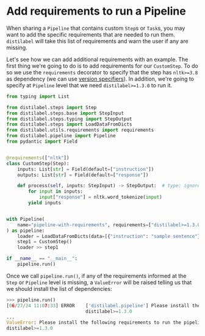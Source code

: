 # Add requirements to run a Pipeline

When sharing a `Pipeline` that contains custom `Step`s or `Task`s, you may want to add the specific requirements that are needed to run them. `distilabel` will take this list of requirements and warn the user if any are missing.

Let's see how we can add additional requirements with an example. The first thing we're going to do is to add requirements for our `CustomStep`. To do so we use the `requirements` decorator to specify that the step has `nltk>=3.8` as dependency (we can use [version specifiers](https://peps.python.org/pep-0440/#version-specifiers)). In addition, we're going to specify at `Pipeline` level that we need `distilabel>=1.3.0` to run it.

```python
from typing import List

from distilabel.steps import Step
from distilabel.steps.base import StepInput
from distilabel.steps.typing import StepOutput
from distilabel.steps import LoadDataFromDicts
from distilabel.utils.requirements import requirements
from distilabel.pipeline import Pipeline
from pydantic import Field


@requirements(["nltk"])
class CustomStep(Step):
    inputs: List[str] = Field(default=["instruction"])
    outputs: List[str] = Field(default=["response"])

    def process(self, inputs: StepInput) -> StepOutput:  # type: ignore
        for input in inputs:
            input["response"] = nltk.word_tokenize(input)
        yield inputs


with Pipeline(
    name="pipeline-with-requirements", requirements=["distilabel>=1.3.0"]
) as pipeline:
    loader = LoadDataFromDicts(data=[{"instruction": "sample sentence"}])
    step1 = CustomStep()
    loader >> step1

if __name__ == "__main__":
    pipeline.run()
```

Once we call `pipeline.run()`, if any of the requirements informed at the `Step` or `Pipeline` level is missing, a `ValueError` will be raised telling us that we should install the list of dependencies:

```python
>>> pipeline.run()
[06/27/24 11:07:33] ERROR    ['distilabel.pipeline'] Please install the following requirements to run the pipeline:                                                                                                                                     base.py:350
                             distilabel>=1.3.0
...
ValueError: Please install the following requirements to run the pipeline:
distilabel>=1.3.0
```
